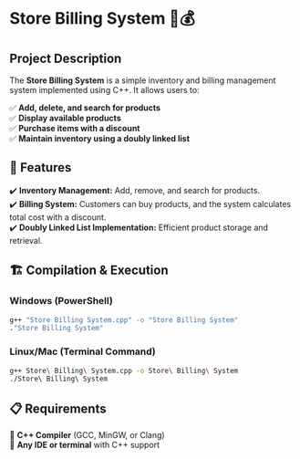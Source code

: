 # Store Billing System 🛒💰

## Project Description
The **Store Billing System** is a simple inventory and billing management system implemented using C++. It allows users to:

✅ **Add, delete, and search for products**  
✅ **Display available products**  
✅ **Purchase items with a discount**  
✅ **Maintain inventory using a doubly linked list**  

## 🚀 Features
✔️ **Inventory Management:** Add, remove, and search for products.  
✔️ **Billing System:** Customers can buy products, and the system calculates total cost with a discount.  
✔️ **Doubly Linked List Implementation:** Efficient product storage and retrieval.  

## 🏗️ Compilation & Execution
### Windows (PowerShell)
```sh
g++ "Store Billing System.cpp" -o "Store Billing System"
."Store Billing System"
```
### Linux/Mac (Terminal Command)
```sh
g++ Store\ Billing\ System.cpp -o Store\ Billing\ System
./Store\ Billing\ System
```

## 📋 Requirements
🔹 **C++ Compiler** (GCC, MinGW, or Clang)  
🔹 **Any IDE or terminal** with C++ support  


